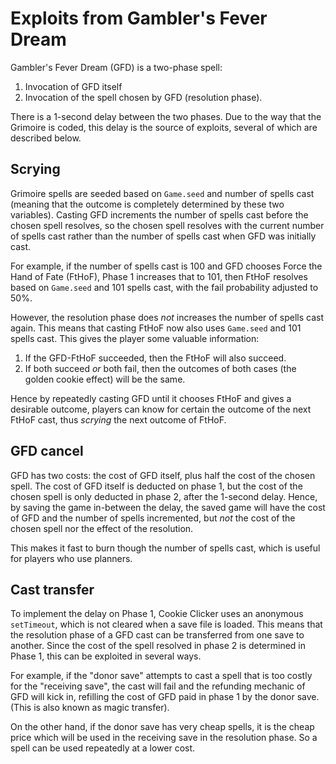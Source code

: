 Exploits from Gambler's Fever Dream
===================================

Gambler's Fever Dream (GFD)
is a two-phase spell:
1. Invocation of GFD itself
2. Invocation of the spell chosen by GFD (resolution phase).

There is a 1-second delay between the two phases.
Due to the way that the Grimoire is coded,
this delay is the source of exploits,
several of which are described below.


Scrying
-------

Grimoire spells are seeded based on `Game.seed` and number of spells cast
(meaning that the outcome is completely determined by these two variables).
Casting GFD increments the number of spells cast before the chosen spell resolves,
so the chosen spell resolves with the current number of spells cast
rather than the number of spells cast when GFD was initially cast.

For example,
if the number of spells cast is 100 and GFD chooses Force the Hand of Fate (FtHoF),
Phase 1 increases that to 101,
then FtHoF resolves based on `Game.seed` and 101 spells cast,
with the fail probability adjusted to 50%.

However, the resolution phase does _not_ increases the number of spells cast again.
This means that casting FtHoF now also uses `Game.seed` and 101 spells cast.
This gives the player some valuable information:
1. If the GFD-FtHoF succeeded, then the FtHoF will also succeed.
2. If both succeed _or_ both fail,
    then the outcomes of both cases (the golden cookie effect)
    will be the same.

Hence by repeatedly casting GFD until it chooses FtHoF and gives a desirable outcome,
players can know for certain the outcome of the next FtHoF cast,
thus _scrying_ the next outcome of FtHoF.


GFD cancel
----------

GFD has two costs: the cost of GFD itself,
plus half the cost of the chosen spell.
The cost of GFD itself is deducted on phase 1,
but the cost of the chosen spell is only deducted in phase 2,
after the 1-second delay.
Hence,
by saving the game in-between the delay,
the saved game will have the cost of GFD and the number of spells incremented,
but _not_ the cost of the chosen spell nor the effect of the resolution.

This makes it fast to burn though the number of spells cast,
which is useful for players who use planners.


Cast transfer
-------------

To implement the delay on Phase 1,
Cookie Clicker uses an anonymous `setTimeout`,
which is not cleared when a save file is loaded.
This means that the resolution phase of a GFD cast
can be transferred from one save to another.
Since the cost of the spell resolved in phase 2 is determined in Phase 1,
this can be exploited in several ways.

For example,
if the "donor save" attempts to cast a spell that is too costly for the "receiving save",
the cast will fail and the refunding mechanic of GFD will kick in,
refilling the cost of GFD paid in phase 1 by the donor save.
(This is also known as magic transfer).

On the other hand,
if the donor save has very cheap spells,
it is the cheap price which will be used in the receiving save in the resolution phase.
So a spell can be used repeatedly at a lower cost.
